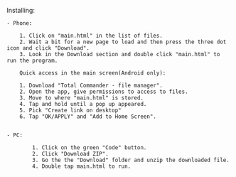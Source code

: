 Installing:

    - Phone:

        1. Click on "main.html" in the list of files.
        2. Wait a bit for a new page to load and then press the three dot icon and click "Download".
        3. Look in the Download section and double click "main.html" to run the program.

        Quick access in the main screen(Android only):

        1. Download "Total Commander - file manager".
        2. Open the app, give permissions to access to files.
        3. Move to where "main.html" is stored.
        4. Tap and hold until a pop up appeared.
        5. Pick "Create link on desktop"
        6. Tap "OK/APPLY" and "Add to Home Screen".


    - PC:

            1. Click on the green "Code" button.
            2. Click "Download ZIP".
            3. Go the the "Download" folder and unzip the downloaded file.
            4. Double tap main.html to run.